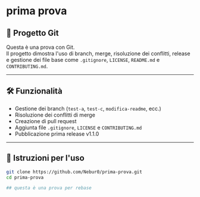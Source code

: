 # prima prova

## 📘 Progetto Git

Questa è una prova con Git.  
Il progetto dimostra l'uso di branch, merge, risoluzione dei conflitti, release e gestione dei file base come `.gitignore`, `LICENSE`, `README.md` e `CONTRIBUTING.md`.

---

## 🛠️ Funzionalità

- Gestione dei branch (`test-a`, `test-c`, `modifica-readme`, ecc.)
- Risoluzione dei conflitti di merge
- Creazione di pull request
- Aggiunta file `.gitignore`, `LICENSE` e `CONTRIBUTING.md`
- Pubblicazione prima release v1.1.0

---

## 🚀 Istruzioni per l'uso

```bash
git clone https://github.com/Nebur0/prima-prova.git
cd prima-prova

## questa è una prova per rebase

